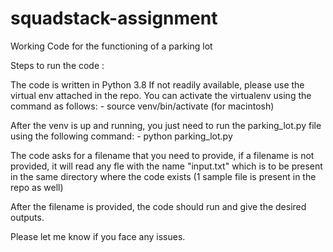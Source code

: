 # squadstack-assignment
Working Code for the functioning of a parking lot 


Steps to run the code : 

The code is written in Python 3.8
If not readily available, please use the virtual env attached in the repo. You can activate the virtualenv using the command as follows:
    -   source venv/bin/activate (for macintosh)
    
After the venv is up and running, you just need to run the parking_lot.py file using the following command:
    -   python parking_lot.py
    
The code asks for a filename that you need to provide, if a filename is not provided, it will read any fle with the name "input.txt" which is to be present in the same directory where the code exists (1 sample file is present in the repo as well)

After the filename is provided, the code should run and give the desired outputs. 

Please let me know if you face any issues. 

